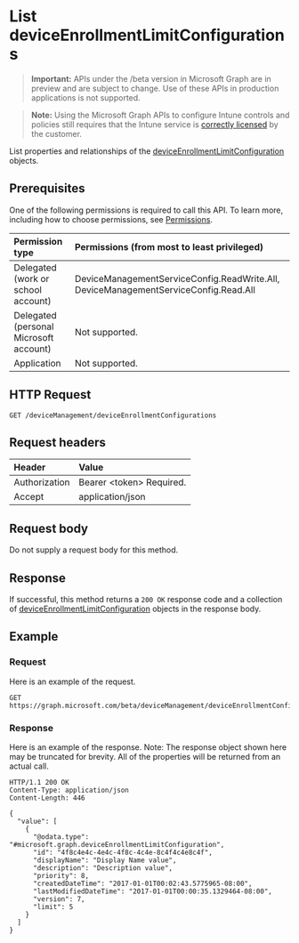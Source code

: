 ﻿# List deviceEnrollmentLimitConfigurations

> **Important:** APIs under the /beta version in Microsoft Graph are in preview and are subject to change. Use of these APIs in production applications is not supported.

> **Note:** Using the Microsoft Graph APIs to configure Intune controls and policies still requires that the Intune service is [correctly licensed](https://go.microsoft.com/fwlink/?linkid=839381) by the customer.

List properties and relationships of the [deviceEnrollmentLimitConfiguration](../resources/intune-onboarding-deviceenrollmentlimitconfiguration.md) objects.
## Prerequisites
One of the following permissions is required to call this API. To learn more, including how to choose permissions, see [Permissions](../../../concepts/permissions-reference.md).

|Permission type|Permissions (from most to least privileged)|
|:---|:---|
|Delegated (work or school account)|DeviceManagementServiceConfig.ReadWrite.All, DeviceManagementServiceConfig.Read.All|
|Delegated (personal Microsoft account)|Not supported.|
|Application|Not supported.|

## HTTP Request
<!-- {
  "blockType": "ignored"
}
-->
``` http
GET /deviceManagement/deviceEnrollmentConfigurations
```

## Request headers
|Header|Value|
|:---|:---|
|Authorization|Bearer &lt;token&gt; Required.|
|Accept|application/json|

## Request body
Do not supply a request body for this method.

## Response
If successful, this method returns a `200 OK` response code and a collection of [deviceEnrollmentLimitConfiguration](../resources/intune-onboarding-deviceenrollmentlimitconfiguration.md) objects in the response body.

## Example
### Request
Here is an example of the request.
``` http
GET https://graph.microsoft.com/beta/deviceManagement/deviceEnrollmentConfigurations
```

### Response
Here is an example of the response. Note: The response object shown here may be truncated for brevity. All of the properties will be returned from an actual call.
``` http
HTTP/1.1 200 OK
Content-Type: application/json
Content-Length: 446

{
  "value": [
    {
      "@odata.type": "#microsoft.graph.deviceEnrollmentLimitConfiguration",
      "id": "4f8c4e4c-4e4c-4f8c-4c4e-8c4f4c4e8c4f",
      "displayName": "Display Name value",
      "description": "Description value",
      "priority": 8,
      "createdDateTime": "2017-01-01T00:02:43.5775965-08:00",
      "lastModifiedDateTime": "2017-01-01T00:00:35.1329464-08:00",
      "version": 7,
      "limit": 5
    }
  ]
}
```












